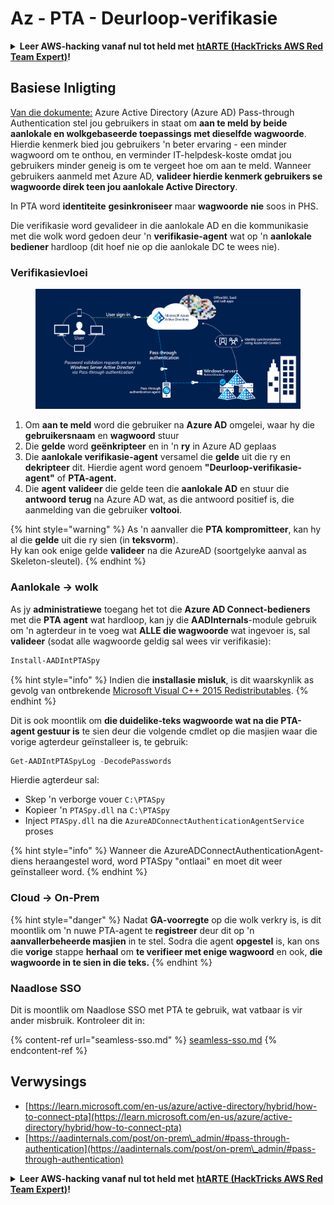 # Az - PTA - Deurloop-verifikasie

<details>

<summary><strong>Leer AWS-hacking vanaf nul tot held met</strong> <a href="https://training.hacktricks.xyz/courses/arte"><strong>htARTE (HackTricks AWS Red Team Expert)</strong></a><strong>!</strong></summary>

Ander maniere om HackTricks te ondersteun:

* As jy wil sien dat jou **maatskappy geadverteer word in HackTricks** of **HackTricks aflaai in PDF-formaat** Kontroleer die [**INSKRYWINGSPLANNE**](https://github.com/sponsors/carlospolop)!
* Kry die [**amptelike PEASS & HackTricks swag**](https://peass.creator-spring.com)
* Ontdek [**Die PEASS-familie**](https://opensea.io/collection/the-peass-family), ons versameling eksklusiewe [**NFT's**](https://opensea.io/collection/the-peass-family)
* **Sluit aan by die** 💬 [**Discord-groep**](https://discord.gg/hRep4RUj7f) of die [**telegram-groep**](https://t.me/peass) of **volg** ons op **Twitter** 🐦 [**@hacktricks\_live**](https://twitter.com/hacktricks\_live)**.**
* **Deel jou haktruuks deur PR's in te dien by die** [**HackTricks**](https://github.com/carlospolop/hacktricks) en [**HackTricks Cloud**](https://github.com/carlospolop/hacktricks-cloud) github-opslag.

</details>

## Basiese Inligting

[Van die dokumente:](https://learn.microsoft.com/en-us/entra/identity/hybrid/connect/how-to-connect-pta) Azure Active Directory (Azure AD) Pass-through Authentication stel jou gebruikers in staat om **aan te meld by beide aanlokale en wolkgebaseerde toepassings met dieselfde wagwoorde**. Hierdie kenmerk bied jou gebruikers 'n beter ervaring - een minder wagwoord om te onthou, en verminder IT-helpdesk-koste omdat jou gebruikers minder geneig is om te vergeet hoe om aan te meld. Wanneer gebruikers aanmeld met Azure AD, **valideer hierdie kenmerk gebruikers se wagwoorde direk teen jou aanlokale Active Directory**.

In PTA word **identiteite** **gesinkroniseer** maar **wagwoorde** **nie** soos in PHS.

Die verifikasie word gevalideer in die aanlokale AD en die kommunikasie met die wolk word gedoen deur 'n **verifikasie-agent** wat op 'n **aanlokale bediener** hardloop (dit hoef nie op die aanlokale DC te wees nie).

### Verifikasievloei

<figure><img src="../../../../.gitbook/assets/image (92).png" alt=""><figcaption></figcaption></figure>

1. Om **aan te meld** word die gebruiker na **Azure AD** omgelei, waar hy die **gebruikersnaam** en **wagwoord** stuur
2. Die **gelde** word **geënkripteer** en in 'n **ry** in Azure AD geplaas
3. Die **aanlokale verifikasie-agent** versamel die **gelde** uit die ry en **dekripteer** dit. Hierdie agent word genoem **"Deurloop-verifikasie-agent"** of **PTA-agent.**
4. Die **agent** **valideer** die gelde teen die **aanlokale AD** en stuur die **antwoord** **terug** na Azure AD wat, as die antwoord positief is, die aanmelding van die gebruiker **voltooi**.

{% hint style="warning" %}
As 'n aanvaller die **PTA** **kompromitteer**, kan hy al die **gelde** uit die ry sien (in **teksvorm**).\
Hy kan ook enige gelde **valideer** na die AzureAD (soortgelyke aanval as Skeleton-sleutel).
{% endhint %}

### Aanlokale -> wolk

As jy **administratiewe** toegang het tot die **Azure AD Connect-bedieners** met die **PTA** **agent** wat hardloop, kan jy die **AADInternals**-module gebruik om 'n agterdeur in te voeg wat **ALLE die wagwoorde** wat ingevoer is, sal **valideer** (sodat alle wagwoorde geldig sal wees vir verifikasie):
```powershell
Install-AADIntPTASpy
```
{% hint style="info" %}
Indien die **installasie misluk**, is dit waarskynlik as gevolg van ontbrekende [Microsoft Visual C++ 2015 Redistributables](https://download.microsoft.com/download/6/A/A/6AA4EDFF-645B-48C5-81CC-ED5963AEAD48/vc_redist.x64.exe).
{% endhint %}

Dit is ook moontlik om **die duidelike-teks wagwoorde wat na die PTA-agent gestuur is** te sien deur die volgende cmdlet op die masjien waar die vorige agterdeur geïnstalleer is, te gebruik:
```powershell
Get-AADIntPTASpyLog -DecodePasswords
```
Hierdie agterdeur sal:

* Skep 'n verborge vouer `C:\PTASpy`
* Kopieer 'n `PTASpy.dll` na `C:\PTASpy`
* Inject `PTASpy.dll` na die `AzureADConnectAuthenticationAgentService` proses

{% hint style="info" %}
Wanneer die AzureADConnectAuthenticationAgent-diens heraangestel word, word PTASpy "ontlaai" en moet dit weer geïnstalleer word.
{% endhint %}

### Cloud -> On-Prem

{% hint style="danger" %}
Nadat **GA-voorregte** op die wolk verkry is, is dit moontlik om 'n nuwe PTA-agent te **registreer** deur dit op 'n **aanvallerbeheerde masjien** in te stel. Sodra die agent **opgestel** is, kan ons die **vorige** stappe **herhaal** om **te verifieer met enige wagwoord** en ook, **die wagwoorde in te sien in die teks.**
{% endhint %}

### Naadlose SSO

Dit is moontlik om Naadlose SSO met PTA te gebruik, wat vatbaar is vir ander misbruik. Kontroleer dit in:

{% content-ref url="seamless-sso.md" %}
[seamless-sso.md](seamless-sso.md)
{% endcontent-ref %}

## Verwysings

* [https://learn.microsoft.com/en-us/azure/active-directory/hybrid/how-to-connect-pta](https://learn.microsoft.com/en-us/azure/active-directory/hybrid/how-to-connect-pta)
* [https://aadinternals.com/post/on-prem\_admin/#pass-through-authentication](https://aadinternals.com/post/on-prem\_admin/#pass-through-authentication)

<details>

<summary><strong>Leer AWS-hacking vanaf nul tot held met</strong> <a href="https://training.hacktricks.xyz/courses/arte"><strong>htARTE (HackTricks AWS Red Team Expert)</strong></a><strong>!</strong></summary>

Ander maniere om HackTricks te ondersteun:

* As jy wil sien dat jou **maatskappy geadverteer word in HackTricks** of **HackTricks aflaai in PDF-formaat** Kontroleer die [**INSKRYWINGSPLANNE**](https://github.com/sponsors/carlospolop)!
* Kry die [**amptelike PEASS & HackTricks swag**](https://peass.creator-spring.com)
* Ontdek [**Die PEASS-familie**](https://opensea.io/collection/the-peass-family), ons versameling eksklusiewe [**NFT's**](https://opensea.io/collection/the-peass-family)
* **Sluit aan by die** 💬 [**Discord-groep**](https://discord.gg/hRep4RUj7f) of die [**telegram-groep**](https://t.me/peass) of **volg** ons op **Twitter** 🐦 [**@hacktricks\_live**](https://twitter.com/hacktricks\_live)**.**
* **Deel jou haktruuks deur PR's in te dien by die** [**HackTricks**](https://github.com/carlospolop/hacktricks) en [**HackTricks Cloud**](https://github.com/carlospolop/hacktricks-cloud) github-opslag.

</details>

